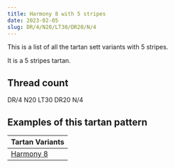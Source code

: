 ```yaml
---
title: Harmony 8 with 5 stripes
date: 2023-02-05
slug: DR/4/N20/LT30/DR20/N/4
---
```

This is a list of all the tartan sett variants with 5 stripes.

It is a 5 stripes tartan.


## Thread count
DR/4 N20 LT30 DR20 N/4

## Examples of this tartan pattern

| Tartan Variants |
|---------------|
| [Harmony 8](/variants/dr/4/n20/lt30/dr20/n/4-dr401000-lt906030-n808080)||
